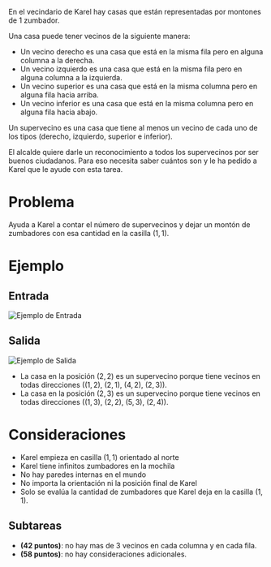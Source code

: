 En el vecindario de Karel hay casas que están representadas por montones de 1 zumbador.

Una casa puede tener vecinos de la siguiente manera:

- Un vecino derecho es una casa que está en la misma fila pero en alguna columna a la derecha.
- Un vecino izquierdo es una casa que está en la misma fila pero en alguna columna a la izquierda.
- Un vecino superior es una casa que está en la misma columna pero en alguna fila hacia arriba.
- Un vecino inferior es una casa que está en la misma columna pero en alguna fila hacia abajo.

Un supervecino es una casa que tiene al menos un vecino de cada uno de los tipos (derecho, izquierdo, superior e inferior).

El alcalde quiere darle un reconocimiento a todos los supervecinos por ser buenos ciudadanos. Para eso necesita saber cuántos son y le ha pedido a Karel que le ayude con esta tarea.

# Problema

Ayuda a Karel a contar el número de supervecinos y dejar un montón de zumbadores con esa cantidad en la casilla $(1, 1)$.

# Ejemplo

## Entrada

![Ejemplo de Entrada](sample.in.png)

## Salida

![Ejemplo de Salida](sample.out.png)

- La casa en la posición $(2, 2)$ es un supervecino porque tiene vecinos en todas direcciones ($(1, 2)$, $(2, 1)$, $(4, 2)$, $(2, 3)$).
- La casa en la posición $(2, 3)$ es un supervecino porque tiene vecinos en todas direcciones ($(1, 3)$, $(2, 2)$, $(5, 3)$, $(2, 4)$).

# Consideraciones

- Karel empieza en casilla $(1, 1)$ orientado al norte
- Karel tiene infinitos zumbadores en la mochila
- No hay paredes internas en el mundo
- No importa la orientación ni la posición final de Karel
- Solo se evalúa la cantidad de zumbadores que Karel deja en la casilla $(1, 1)$.

## Subtareas

- **(42 puntos)**: no hay mas de 3 vecinos en cada columna y en cada fila.
- **(58 puntos)**: no hay consideraciones adicionales.
